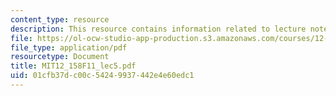 ```yaml
---
content_type: resource
description: This resource contains information related to lecture notes.
file: https://ol-ocw-studio-app-production.s3.amazonaws.com/courses/12-158-molecular-biogeochemistry-fall-2011/01cfb37dc00c54249937442e4e60edc1_MIT12_158F11_lec5.pdf
file_type: application/pdf
resourcetype: Document
title: MIT12_158F11_lec5.pdf
uid: 01cfb37d-c00c-5424-9937-442e4e60edc1
---
```

